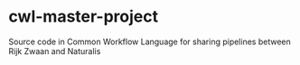 # cwl-master-project
Source code in Common Workflow Language for sharing pipelines between Rijk Zwaan and Naturalis
